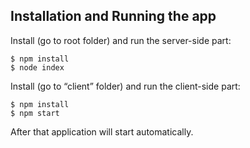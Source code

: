 ## Installation and Running the app
Install (go to root folder) and run the server-side part:
``` 
$ npm install
$ node index 
```
Install (go to “client” folder) and run the client-side part:
```
$ npm install
$ npm start
```
After that application will start automatically. 
